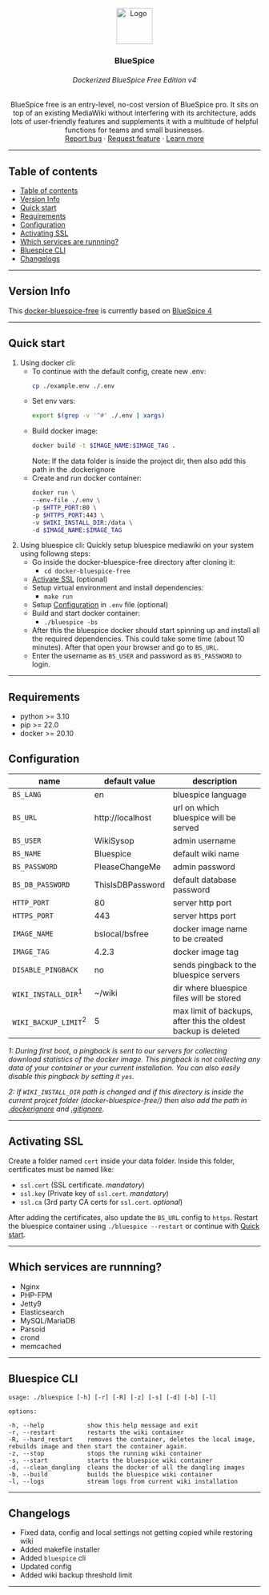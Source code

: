 <p align="center">
  <a href="https://bluespice.com/">
    <img src="https://bluespice.com/app/media/2020/02/cropped-bluespice-fav.png" alt="Logo" width=72 height=72>
  </a>

  <h3 align="center">BlueSpice</h3>
  <h6 align="center">Dockerized BlueSpice Free Edition v4</h6>

  <p align="center">
    BlueSpice free is an entry-level, no-cost version of BlueSpice pro. It sits on top of an existing MediaWiki without interfering with its architecture, adds lots of user-friendly features and supplements it with a multitude of helpful functions for teams and small businesses.
    <br>
    <a href="https://github.com/hallowelt/docker-bluespice-free/issues/new?template=bug.md">Report bug</a>
    ·
    <a href="https://github.com/hallowelt/docker-bluespice-free/issues/new?template=feature.md&labels=feature">Request feature</a>
    ·
    <a href="https://bluespice.com/products/bluespice-free/">Learn more</a>
  </p>
</p>

---

## Table of contents
- [Table of contents](#table-of-contents)
- [Version Info](#version-info)
- [Quick start](#quick-start)
- [Requirements](#requirements)
- [Configuration](#configuration)
- [Activating SSL](#activating-ssl)
- [Which services are runnning?](#which-services-are-runnning)
- [Bluespice CLI](#bluespice-cli)
- [Changelogs](#changelogs)

---

## Version Info
This <a href="https://github.com/hallowelt/docker-bluespice-free">docker-bluespice-free</a> is currently based on [BlueSpice 4](https://en.wikipedia.org/wiki/BlueSpice_MediaWiki#Versions)

---

## Quick start
1. Using docker cli:
    - To continue with the default config, create new .env:
      ```bash
      cp ./example.env ./.env
      ```
    - Set env vars:
      ```bash
      export $(grep -v '^#' ./.env | xargs)
      ```
    - Build docker image:
      ```bash
      docker build -t $IMAGE_NAME:$IMAGE_TAG .
      ```
      Note: If the data folder is inside the project dir, then also add this path in the .dockerignore
    - Create and run docker container:
      ```bash
      docker run \
      --env-file ./.env \
      -p $HTTP_PORT:80 \
      -p $HTTPS_PORT:443 \
      -v $WIKI_INSTALL_DIR:/data \
      -d $IMAGE_NAME:$IMAGE_TAG
      ```
2. Using bluespice cli:
   Quickly setup bluespice mediawiki on your system using followng steps:
   - Go inside the docker-bluespice-free directory after cloning it:
     - `cd docker-bluespice-free`
   - [Activate SSL](#activating-ssl) (optional)
   - Setup virtual environment and install dependencies:
     - `make run`
   - Setup [Configuration](#configuration) in `.env` file (optional)
   - Build and start docker container:
     - `./bluespice -bs`
   - After this the bluespice docker should start spinning up and install all the required dependencies. This could take some time (about 10 minutes). After that open your browser and go to `BS_URL`.
   - Enter the username as `BS_USER` and password as `BS_PASSWORD` to login.

---

## Requirements
- python >= 3.10
- pip >= 22.0
- docker >= 20.10

## Configuration
| name                            | default value    | description                                                    |
|---------------------------------|------------------|----------------------------------------------------------------|
| `BS_LANG`                       | en               | bluespice language                                             |
| `BS_URL`                        | http://localhost | url on which bluespice will be served                          |
| `BS_USER`                       | WikiSysop        | admin username                                                 |
| `BS_NAME`                       | Bluespice        | default wiki name                                              |
| `BS_PASSWORD`                   | PleaseChangeMe   | admin password                                                 |
| `BS_DB_PASSWORD`                | ThisIsDBPassword | default database password                                      |
| `HTTP_PORT`                     | 80               | server http port                                               |
| `HTTPS_PORT`                    | 443              | server https port                                              |
| `IMAGE_NAME`                    | bslocal/bsfree   | docker image name to be created                                |
| `IMAGE_TAG`                     | 4.2.3            | docker image tag                                               |
| `DISABLE_PINGBACK`              | no               | sends pingback to the bluespice servers                        |
| `WIKI_INSTALL_DIR`<sup>1</sup>  | ~/wiki           | dir where bluespice files will be stored                       |
| `WIKI_BACKUP_LIMIT`<sup>2</sup> | 5                | max limit of backups, after this the  oldest backup is deleted |

*1: During first boot, a pingback is sent to our servers for collecting download statistics of the docker image. This pingback is not collecting any data of your container or your current installation. You can also easily disable this pingback by setting it `yes`.*

*2: If `WIKI_INSTALL_DIR` path is changed and if this directory is inside the current projcet folder (docker-bluespice-free/) then also add the path in [.dockerignore](.dockerignore) and [.gitignore](.gitignore).*

---

## Activating SSL
Create a folder named `cert` inside your data folder. Inside this folder, certificates must be named like:

 - `ssl.cert` (SSL certificate.  *mandatory*)
 - `ssl.key` (Private key of `ssl.cert`. *mandatory*)
 - `ssl.ca` (3rd party CA certs for `ssl.cert`.  *optional*)

After adding the certificates, also update the `BS_URL` config to `https`. Restart the bluespice container using `./bluespice --restart` or continue with [Quick start](#quick-start).

---

## Which services are runnning?
 - Nginx
 - PHP-FPM
 - Jetty9
 - Elasticsearch
 - MySQL/MariaDB
 - Parsoid
 - crond
 - memcached

---

## Bluespice CLI

    usage: ./bluespice [-h] [-r] [-R] [-z] [-s] [-d] [-b] [-l]

    options:
    
    -h, --help            show this help message and exit
    -r, --restart         restarts the wiki container
    -R, --hard_restart    removes the container, deletes the local image, rebuilds image and then start the container again.
    -z, --stop            stops the running wiki container
    -s, --start           starts the bluespice wiki container
    -d, --clean_dangling  cleans the docker of all the dangling images
    -b, --build           builds the bluespice wiki container
    -l, --logs            stream logs from current wiki installation

---

## Changelogs
- Fixed data, config and local settings not getting copied while restoring wiki
- Added makefile installer
- Added `bluespice` cli
- Updated config
- Added wiki backup threshold limit

---

